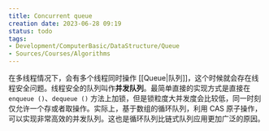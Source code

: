 ```yaml
---
title: Concurrent queue
creation date: 2023-06-28 09:19 
status: todo
tags: 
- Development/ComputerBasic/DataStructure/Queue
- Sources/Courses/Algorithms
---
```


在多线程情况下，会有多个线程同时操作 [[Queue|队列]]，这个时候就会存在线程安全问题。线程安全的队列叫作**并发队列**。最简单直接的实现方式是直接在 `enqueue ()`、`dequeue ()` 方法上加锁，但是锁粒度大并发度会比较低，同一时刻仅允许一个存或者取操作。实际上，基于数组的循环队列，利用 CAS 原子操作，可以实现非常高效的并发队列。这也是循环队列比链式队列应用更加广泛的原因。